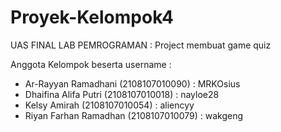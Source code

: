 # Proyek-Kelompok4
UAS FINAL LAB PEMROGRAMAN : Project membuat game quiz 

Anggota Kelompok beserta username :
- Ar-Rayyan Ramadhani (2108107010090) : MRKOsius
- Dhaifina Alifa Putri (2108107010018) : nayloe28
- Kelsy Amirah (2108107010054) : aliencyy
- Riyan Farhan Ramadhan (2108107010079) : wakgeng

